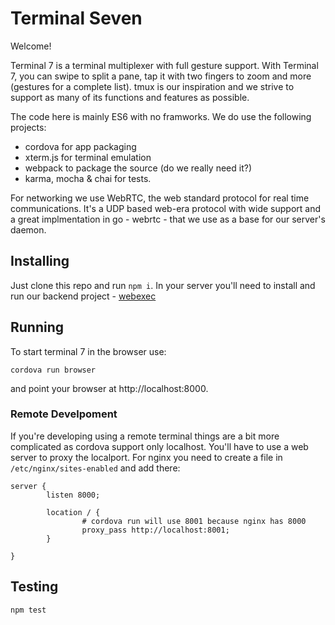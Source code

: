 # Terminal Seven

Welcome!

Terminal 7 is a terminal multiplexer with full gesture support. 
With Terminal 7, you can swipe to split a pane, tap it with two fingers to zoom
and more (gestures for a complete list).  tmux is our inspiration and we strive
to support as many of its functions and features as possible. 

The code here is mainly ES6 with no framworks. We do use the following projects:
- cordova for app packaging
- xterm.js for terminal emulation
- webpack to package the source (do we really need it?)
- karma, mocha & chai for tests. 

For networking we use WebRTC, the web standard protocol for real time
communications. It's a UDP based web-era protocol with wide support and a great
implmentation in go - webrtc - that we use as a base for our server's daemon.

## Installing

Just clone this repo and run `npm i`. In your server you'll need to install
and run our backend project - [webexec](https://github.com/tuzig/webexec)

## Running

To start terminal 7 in the browser use:

```console
cordova run browser
```

and point your browser at http://localhost:8000.


### Remote Develpoment

If you're developing using a remote terminal things are a bit more
complicated as cordova support only localhost. You'll have to use a web server
to proxy the localport. 
For nginx you need to create a file in `/etc/nginx/sites-enabled` and add there:

```
server {
        listen 8000;

        location / {
                # cordova run will use 8001 because nginx has 8000
                proxy_pass http://localhost:8001;
        }

}
```

## Testing

```console
npm test
```
